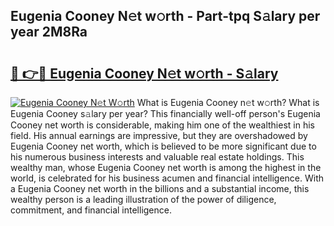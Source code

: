 ## Eugenia Cooney N𝚎t w𝚘rth - Part-tpq S𝚊lary per year 2M8Ra

# <h2><a href="http://gc0qu6q.nevu.top/?p=Eugenia+Cooney">🔗 👉🔴 Eugenia Cooney N𝚎t w𝚘rth - S𝚊lary</a></h2>

[![Eugenia Cooney N𝚎t W𝚘rth](https://i.imgur.com/Oavwk0R.jpeg)](http://gc0qu6q.nevu.top/?p=Eugenia+Cooney)
What is Eugenia Cooney n𝚎t w𝚘rth? What is Eugenia Cooney s𝚊lary per year?
This financially well-off person's Eugenia Cooney net worth is considerable, making him one of the wealthiest in his field. His annual earnings are impressive, but they are overshadowed by Eugenia Cooney net worth, which is believed to be more significant due to his numerous business interests and valuable real estate holdings. This wealthy man, whose Eugenia Cooney net worth is among the highest in the world, is celebrated for his business acumen and financial intelligence. With a Eugenia Cooney net worth in the billions and a substantial income, this wealthy person is a leading illustration of the power of diligence, commitment, and financial intelligence.
